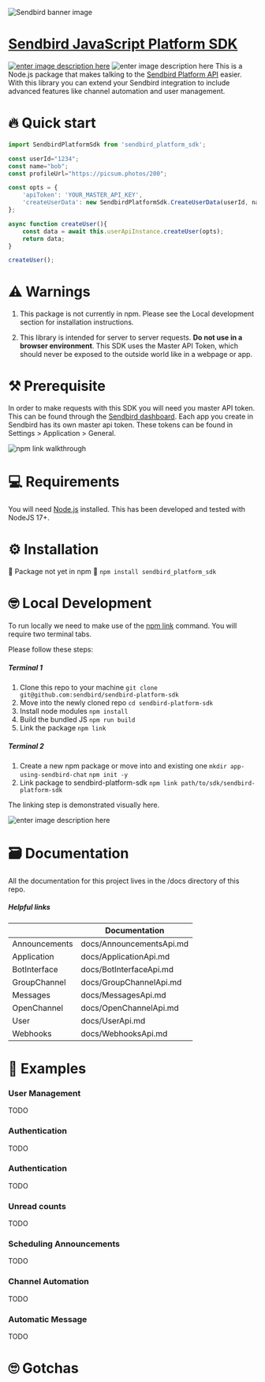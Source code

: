 ![Sendbird banner image](http://ww1.prweb.com/prfiles/2021/09/14/18371217/Sendbird_Logo_RGB_lg.png)

# [Sendbird JavaScript Platform SDK](https://sendbird.com/docs/chat/v3/platform-api/getting-started/prepare-to-use-api)


[![enter image description here](https://img.shields.io/badge/SDK-docs-green)](https://sendbird.com/docs/chat/v3/platform-api)
![enter image description here](https://img.shields.io/github/issues-raw/sendbird/sendbird-discord-javascript-sample)
This is a Node.js package that makes talking to the [Sendbird Platform API](https://sendbird.com/docs/chat/v3/platform-api/getting-started/prepare-to-use-api) easier. With this library you can extend your Sendbird integration to include advanced features like channel automation and user management.

# 🔥 Quick start

```javascript  
import SendbirdPlatformSdk from 'sendbird_platform_sdk';

const userId="1234";
const name="bob";
const profileUrl="https://picsum.photos/200";

const opts = {
    'apiToken': 'YOUR_MASTER_API_KEY',
    'createUserData': new SendbirdPlatformSdk.CreateUserData(userId, name, profileUrl,
};

async function createUser(){
    const data = await this.userApiInstance.createUser(opts);
    return data;
}

createUser();

```

# ⚠️ Warnings
 1. This package is not currently in npm. Please see  the Local development section for installation instructions. 


 2. This library is intended for server to server requests. **Do not use in a browser environment**. This SDK uses the Master API Token, which should never be exposed to the outside world like in a webpage or app.

# ⚒️ Prerequisite
In order to make requests with this SDK you will need you master API token. This can be found through the [Sendbird dashboard](https://dashboard.sendbird.com/).  Each app you create in Sendbird has its own master api token. These tokens can be found in Settings > Application > General.

![npm link walkthrough](https://i.imgur.com/KMCSJlB.png)

# 💻 Requirements 
You will need [Node.js](https://nodejs.org/en/download/) installed. This has been developed and tested with NodeJS 17+.

# ⚙️ Installation 
🚨 Package not yet in npm 🚨
```npm install sendbird_platform_sdk```

# 🤓 Local Development
To run locally we need to make use of the [npm link](https://docs.npmjs.com/cli/v8/commands/npm-link) command. You will require two terminal tabs. 

Please follow these steps:
##### Terminal 1
1. Clone this repo to your machine  ```git clone git@github.com:sendbird/sendbird-platform-sdk```
2. Move into the newly cloned repo  ```cd sendbird-platform-sdk```
3. Install node modules  ```npm install```
4. Build the bundled JS   ```npm run build```
5. Link the package   ```npm link```

##### Terminal 2
1. Create a new npm package or move into and existing one  ```mkdir app-using-sendbird-chat```
```npm init -y```
2. Link package to sendbird-platform-sdk ```npm link path/to/sdk/sendbird-platform-sdk```

The linking step is demonstrated visually here.

![enter image description here](https://i.ibb.co/MGWsBWF/npm-link-raw-fast.gif)


# 🗃️ Documentation 
All the documentation for this project lives in the /docs directory of this repo. 

##### Helpful links

|       | Documentation |
| ----------- | ----------- |
| Announcements   | docs/AnnouncementsApi.md|
| Application | docs/ApplicationApi.md  |
| BotInterface | docs/BotInterfaceApi.md  |
| GroupChannel | docs/GroupChannelApi.md  |
| Messages | docs/MessagesApi.md  |
| OpenChannel | docs/OpenChannelApi.md  |
| User | docs/UserApi.md  |
| Webhooks | docs/WebhooksApi.md  |


# 👀 Examples
### User Management 
TODO
### Authentication
TODO
### Authentication
TODO
### Unread counts
TODO
### Scheduling Announcements
TODO
### Channel Automation
TODO
### Automatic Message
TODO
 
# 🙄 Gotchas
